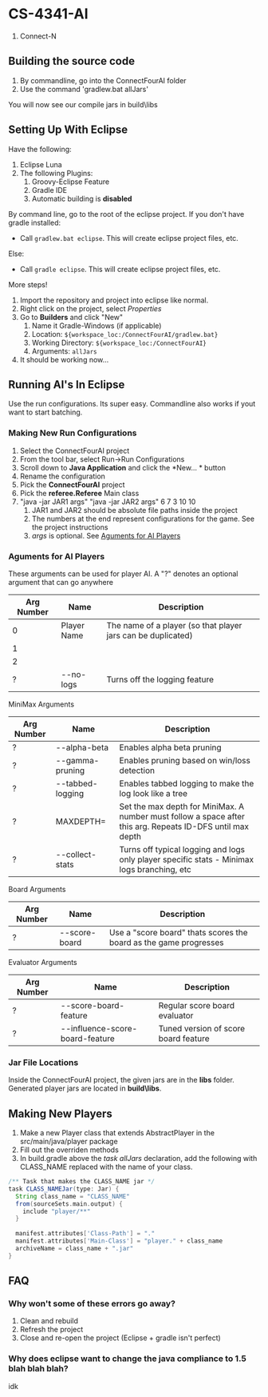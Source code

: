 # CS-4341-AI
1. Connect-N


## Building the source code

1. By commandline, go into the ConnectFourAI folder
1. Use the command 'gradlew.bat allJars'

You will now see our compile jars in build\libs



## Setting Up With Eclipse
Have the following: 

1. Eclipse Luna 
1. The following Plugins:
   1. Groovy-Eclipse Feature
   1. Gradle IDE
   1. Automatic building is **disabled**


By command line, go to the root of the eclipse project. If you don't have gradle installed:

* Call `gradlew.bat eclipse`. This will create eclipse project files, etc.

Else:

* Call `gradle eclipse`. This will create eclipse project files, etc.

More steps!

1. Import the repository and project into eclipse like normal.
1. Right click on the project, select _Properties_
1. Go to **Builders** and click "New"
    1. Name it Gradle-Windows (if applicable)
    1. Location: `${workspace_loc:/ConnectFourAI/gradlew.bat}`
    1. Working Directory: `${workspace_loc:/ConnectFourAI}`
    1. Arguments: `allJars`
1. It should be working now...



## Running AI's In Eclipse
Use the run configurations. Its super easy. Commandline also works if yout want to start batching.

### Making New Run Configurations
1. Select the ConnectFourAI project
1. From the tool bar, select Run->Run Configurations
1. Scroll down to **Java Application** and click the *New... * button
1. Rename the configuration
1. Pick the **ConnectFourAI** project
1. Pick the **referee.Referee** Main class
1. "java -jar JAR1 args" "java -jar JAR2 args" 6 7 3 10 10
    1. JAR1 and JAR2 should be absolute file paths inside the project
    1. The numbers at the end represent configurations for the game. See the project instructions
    1. _args_ is optional. See [Aguments for AI Players](#player_args)


### <a name='player_args' />Aguments for AI Players
These arguments can be used for player AI. A "?" denotes an optional argument that can go anywhere

| Arg Number  | Name  | Description  |
|---|---|---|
| 0  | Player Name  | The name of a player (so that player jars can be duplicated)  |
| 1  |   |   |  
| 2  |   |   | 
| ?  | --no-logs | Turns off the logging feature |


MiniMax Arguments

| Arg Number  | Name  | Description  |
|---|---|---|
| ? | --alpha-beta | Enables alpha beta pruning |
| ? | --gamma-pruning | Enables pruning based on win/loss detection |
| ? | --tabbed-logging | Enables tabbed logging to make the log look like a tree |
| ? | MAXDEPTH= | Set the max depth for MiniMax. A number must follow a space after this arg. Repeats ID-DFS until max depth |
| ? | --collect-stats | Turns off typical logging and logs only player specific stats - Minimax logs branching, etc |

Board Arguments

| Arg Number  | Name  | Description  |
|---|---|---|
| ? | --score-board |  Use a "score board" thats scores the board as the game progresses |

Evaluator Arguments

| Arg Number  | Name  | Description  |
|---|---|---|
| ? | --score-board-feature | Regular score board evaluator |
| ? | --influence-score-board-feature | Tuned version of score board feature |


### Jar File Locations
Inside the ConnectFourAI project, the given jars are in the **libs** folder. Generated player jars are located in **build\libs**.


## Making New Players
1. Make a new Player class that extends AbstractPlayer in the src/main/java/player package
1. Fill out the overriden methods
1. In build.gradle above the _task allJars_ declaration, add the following with CLASS_NAME replaced with the name of your class.
``` groovy
/** Task that makes the CLASS_NAME jar */
task CLASS_NAMEJar(type: Jar) {
  String class_name = "CLASS_NAME"
  from(sourceSets.main.output) {
    include "player/**"
  }
  
  manifest.attributes['Class-Path'] = "."
  manifest.attributes['Main-Class'] = "player." + class_name
  archiveName = class_name + ".jar"
}
```


## FAQ
### Why won't some of these errors go away?
1. Clean and rebuild
1. Refresh the project
1. Close and re-open the project (Eclipse + gradle isn't perfect)

### Why does eclipse want to change the java compliance to 1.5 blah blah blah?
idk



